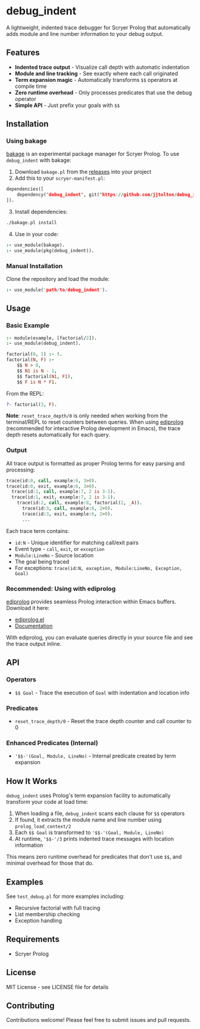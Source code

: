 # debug_indent

A lightweight, indented trace debugger for Scryer Prolog that automatically adds module and line number information to your debug output.

## Features

- **Indented trace output** - Visualize call depth with automatic indentation
- **Module and line tracking** - See exactly where each call originated
- **Term expansion magic** - Automatically transforms `$$` operators at compile time
- **Zero runtime overhead** - Only processes predicates that use the debug operator
- **Simple API** - Just prefix your goals with `$$`

## Installation

### Using bakage

[bakage](https://github.com/bakaq/bakage) is an experimental package manager for Scryer Prolog. To use `debug_indent` with bakage:

1. Download `bakage.pl` from the [releases](https://github.com/bakaq/bakage/releases) into your project
2. Add this to your `scryer-manifest.pl`:

```prolog
dependencies([
    dependency("debug_indent", git("https://github.com/jjtolton/debug_indent.git"))
]).
```

3. Install dependencies:

```bash
./bakage.pl install
```

4. Use in your code:

```prolog
:- use_module(bakage).
:- use_module(pkg(debug_indent)).
```

### Manual Installation

Clone the repository and load the module:

```prolog
:- use_module('path/to/debug_indent').
```

## Usage

### Basic Example

```prolog
:- module(example, [factorial/2]).
:- use_module(debug_indent).

factorial(0, 1) :- !.
factorial(N, F) :-
    $$ N > 0,
    $$ N1 is N - 1,
    $$ factorial(N1, F1),
    $$ F is N * F1.
```

From the REPL:

```prolog
?- factorial(3, F).
```

**Note**: `reset_trace_depth/0` is only needed when working from the terminal/REPL to reset counters between queries. When using [ediprolog](https://www.metalevel.at/ediprolog/) (recommended for interactive Prolog development in Emacs), the trace depth resets automatically for each query.

### Output

All trace output is formatted as proper Prolog terms for easy parsing and processing:

```prolog
trace(id:0, call, example:6, 3>0).
trace(id:0, exit, example:6, 3>0).
  trace(id:1, call, example:7, 2 is 3-1).
  trace(id:1, exit, example:7, 2 is 3-1).
    trace(id:2, call, example:8, factorial(2, _A)).
      trace(id:3, call, example:6, 2>0).
      trace(id:3, exit, example:6, 2>0).
      ...
```

Each trace term contains:
- `id:N` - Unique identifier for matching call/exit pairs
- Event type - `call`, `exit`, or `exception`
- `Module:LineNo` - Source location
- The goal being traced
- For exceptions: `trace(id:N, exception, Module:LineNo, Exception, Goal)`

### Recommended: Using with ediprolog

[ediprolog](https://www.metalevel.at/ediprolog/) provides seamless Prolog interaction within Emacs buffers. Download it here:
- [ediprolog.el](https://www.metalevel.at/ediprolog/ediprolog.el)
- [Documentation](https://www.metalevel.at/ediprolog/)

With ediprolog, you can evaluate queries directly in your source file and see the trace output inline.

## API

### Operators

- `$$ Goal` - Trace the execution of `Goal` with indentation and location info

### Predicates

- `reset_trace_depth/0` - Reset the trace depth counter and call counter to 0

### Enhanced Predicates (Internal)

- `'$$-'(Goal, Module, LineNo)` - Internal predicate created by term expansion

## How It Works

`debug_indent` uses Prolog's term expansion facility to automatically transform your code at load time:

1. When loading a file, `debug_indent` scans each clause for `$$` operators
2. If found, it extracts the module name and line number using `prolog_load_context/2`
3. Each `$$ Goal` is transformed to `'$$-'(Goal, Module, LineNo)`
4. At runtime, `'$$-'/3` prints indented trace messages with location information

This means zero runtime overhead for predicates that don't use `$$`, and minimal overhead for those that do.

## Examples

See `test_debug.pl` for more examples including:
- Recursive factorial with full tracing
- List membership checking
- Exception handling

## Requirements

- Scryer Prolog

## License

MIT License - see LICENSE file for details

## Contributing

Contributions welcome! Please feel free to submit issues and pull requests.
